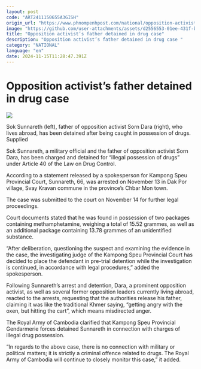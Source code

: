 ```yaml
---
layout: post
code: "ART2411150655A3GISH"
origin_url: "https://www.phnompenhpost.com/national/opposition-activist-s-father-detained-in-drug-case-"
image: "https://github.com/user-attachments/assets/d2556553-01ee-431f-b147-f03ad82a638d"
title: "Opposition activist’s father detained in drug case"
description: "​​Opposition activist’s father detained in drug case ​"
category: "NATIONAL"
language: "en"
date: 2024-11-15T11:28:47.391Z
---
```


# Opposition activist’s father detained in drug case

![](https://github.com/user-attachments/assets/cc896990-2273-494d-98fb-31ed88d21034)

Sok Sunnareth (left), father of opposition activist Sorn Dara (right), who lives abroad, has been detained after being caught in possession of drugs. Supplied

Sok Sunnareth, a military official and the father of opposition activist Sorn Dara, has been charged and detained for “illegal possession of drugs” under Article 40 of the Law on Drug Control.

According to a statement released by a spokesperson for Kampong Speu Provincial Court, Sunnareth, 66, was arrested on November 13 in Dak Por village, Svay Kravan commune in the province’s Chbar Mon town.

The case was submitted to the court on November 14 for further legal proceedings.

Court documents stated that he was found in possession of two packages containing methamphetamine, weighing a total of 15.52 grammes, as well as an additional package containing 13.78 grammes of an unidentified substance.

“After deliberation, questioning the suspect and examining the evidence in the case, the investigating judge of the Kampong Speu Provincial Court has decided to place the defendant in pre-trial detention while the investigation is continued, in accordance with legal procedures,” added the spokesperson.

Following Sunnareth’s arrest and detention, Dara, a prominent opposition activist, as well as several former opposition leaders currently living abroad, reacted to the arrests, requesting that the authorities release his father, claiming it was like the traditional Khmer saying, “getting angry with the oxen, but hitting the cart”, which means misdirected anger.

The Royal Army of Cambodia clarified that Kampong Speu Provincial Gendarmerie forces detained Sunnareth in connection with charges of illegal drug possession.

“In regards to the above case, there is no connection with military or political matters; it is strictly a criminal offence related to drugs. The Royal Army of Cambodia will continue to closely monitor this case,” it added.